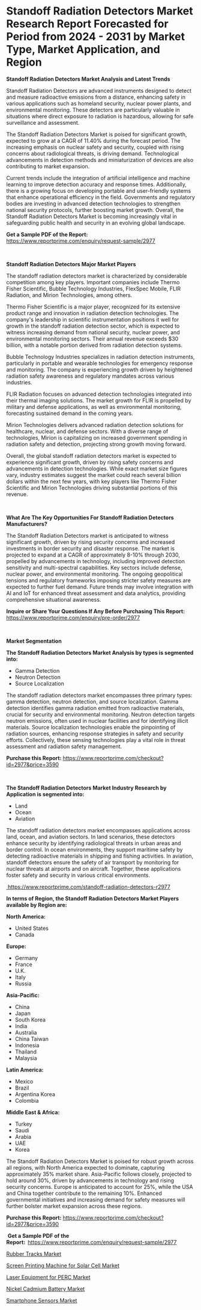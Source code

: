 <p><h1>Standoff Radiation Detectors Market Research Report Forecasted for Period from 2024 -  2031 by Market Type, Market Application, and Region</h1></p><p><strong>Standoff Radiation Detectors Market Analysis and Latest Trends</strong></p>
<p><p>Standoff Radiation Detectors are advanced instruments designed to detect and measure radioactive emissions from a distance, enhancing safety in various applications such as homeland security, nuclear power plants, and environmental monitoring. These detectors are particularly valuable in situations where direct exposure to radiation is hazardous, allowing for safe surveillance and assessment.</p><p>The Standoff Radiation Detectors Market is poised for significant growth, expected to grow at a CAGR of 11.40% during the forecast period. The increasing emphasis on nuclear safety and security, coupled with rising concerns about radiological threats, is driving demand. Technological advancements in detection methods and miniaturization of devices are also contributing to market expansion. </p><p>Current trends include the integration of artificial intelligence and machine learning to improve detection accuracy and response times. Additionally, there is a growing focus on developing portable and user-friendly systems that enhance operational efficiency in the field. Governments and regulatory bodies are investing in advanced detection technologies to strengthen national security protocols, further boosting market growth. Overall, the Standoff Radiation Detectors Market is becoming increasingly vital in safeguarding public health and security in an evolving global landscape.</p></p>
<p><strong>Get a Sample PDF of the Report:&nbsp;</strong> <a href="https://www.reportprime.com/enquiry/request-sample/2977">https://www.reportprime.com/enquiry/request-sample/2977</a></p>
<p>&nbsp;</p>
<p><strong>Standoff Radiation Detectors Major Market Players</strong></p>
<p><p>The standoff radiation detectors market is characterized by considerable competition among key players. Important companies include Thermo Fisher Scientific, Bubble Technology Industries, FlexSpec Mobile, FLIR Radiation, and Mirion Technologies, among others.</p><p>Thermo Fisher Scientific is a major player, recognized for its extensive product range and innovation in radiation detection technologies. The company's leadership in scientific instrumentation positions it well for growth in the standoff radiation detection sector, which is expected to witness increasing demand from national security, nuclear power, and environmental monitoring sectors. Their annual revenue exceeds $30 billion, with a notable portion derived from radiation detection systems.</p><p>Bubble Technology Industries specializes in radiation detection instruments, particularly in portable and wearable technologies for emergency response and monitoring. The company is experiencing growth driven by heightened radiation safety awareness and regulatory mandates across various industries. </p><p>FLIR Radiation focuses on advanced detection technologies integrated into their thermal imaging solutions. The market growth for FLIR is propelled by military and defense applications, as well as environmental monitoring, forecasting sustained demand in the coming years.</p><p>Mirion Technologies delivers advanced radiation detection solutions for healthcare, nuclear, and defense sectors. With a diverse range of technologies, Mirion is capitalizing on increased government spending in radiation safety and detection, projecting strong growth moving forward.</p><p>Overall, the global standoff radiation detectors market is expected to experience significant growth, driven by rising safety concerns and advancements in detection technologies. While exact market size figures vary, industry estimates suggest the market could reach several billion dollars within the next few years, with key players like Thermo Fisher Scientific and Mirion Technologies driving substantial portions of this revenue.</p></p>
<p>&nbsp;</p>
<p><strong>What Are The Key Opportunities For Standoff Radiation Detectors Manufacturers?</strong></p>
<p><p>The Standoff Radiation Detectors market is anticipated to witness significant growth, driven by rising security concerns and increased investments in border security and disaster response. The market is projected to expand at a CAGR of approximately 8-10% through 2030, propelled by advancements in technology, including improved detection sensitivity and multi-spectral capabilities. Key sectors include defense, nuclear power, and environmental monitoring. The ongoing geopolitical tensions and regulatory frameworks imposing stricter safety measures are expected to further fuel demand. Future trends may involve integration with AI and IoT for enhanced threat assessment and data analytics, providing comprehensive situational awareness.</p></p>
<p><strong>Inquire or Share Your Questions If Any Before Purchasing This Report:</strong> <a href="https://www.reportprime.com/enquiry/pre-order/2977">https://www.reportprime.com/enquiry/pre-order/2977</a></p>
<p>&nbsp;</p>
<p><strong>Market Segmentation</strong></p>
<p><strong>The Standoff Radiation Detectors Market Analysis by types is segmented into:</strong></p>
<p><ul><li>Gamma Detection</li><li>Neutron Detection</li><li>Source Localization</li></ul></p>
<p><p>The standoff radiation detectors market encompasses three primary types: gamma detection, neutron detection, and source localization. Gamma detection identifies gamma radiation emitted from radioactive materials, crucial for security and environmental monitoring. Neutron detection targets neutron emissions, often used in nuclear facilities and for identifying illicit materials. Source localization technologies enable the pinpointing of radiation sources, enhancing response strategies in safety and security efforts. Collectively, these sensing technologies play a vital role in threat assessment and radiation safety management.</p></p>
<p><strong>Purchase this Report:&nbsp;</strong><a href="https://www.reportprime.com/checkout?id=2977&price=3590">https://www.reportprime.com/checkout?id=2977&price=3590</a></p>
<p>&nbsp;</p>
<p><strong>The Standoff Radiation Detectors Market Industry Research by Application is segmented into:</strong></p>
<p><ul><li>Land</li><li>Ocean</li><li>Aviation</li></ul></p>
<p><p>The standoff radiation detectors market encompasses applications across land, ocean, and aviation sectors. In land scenarios, these detectors enhance security by identifying radiological threats in urban areas and border control. In ocean environments, they support maritime safety by detecting radioactive materials in shipping and fishing activities. In aviation, standoff detectors ensure the safety of air transport by monitoring for nuclear threats at airports and on aircraft. Together, these applications foster safety and security in various critical environments.</p></p>
<p><a href="https://www.reportprime.com/standoff-radiation-detectors-r2977">&nbsp;https://www.reportprime.com/standoff-radiation-detectors-r2977</a></p>
<p><strong>In terms of Region, the Standoff Radiation Detectors Market Players available by Region are:</strong></p>
<p>
    <p> <strong> North America: </strong>
        <ul>
            <li>United States</li>
            <li>Canada</li>
        </ul>
        </p> 
    <p> <strong> Europe: </strong>
        <ul>
            <li>Germany</li>
            <li>France</li>
            <li>U.K.</li>
            <li>Italy</li>
            <li>Russia</li>
        </ul>
        </p> 
    <p> <strong> Asia-Pacific: </strong>
        <ul>
            <li>China</li>
            <li>Japan</li>
            <li>South Korea</li>
            <li>India</li>
            <li>Australia</li>
            <li>China Taiwan</li>
            <li>Indonesia</li>
            <li>Thailand</li>
            <li>Malaysia</li>
        </ul>
        </p> 
    <p> <strong> Latin America: </strong>
        <ul>
            <li>Mexico</li>
            <li>Brazil</li>
            <li>Argentina Korea</li>
            <li>Colombia</li>
        </ul>
        </p> 
    <p> <strong> Middle East & Africa: </strong>
        <ul>
            <li>Turkey</li>
            <li>Saudi</li>
            <li>Arabia</li>
            <li>UAE</li>
            <li>Korea</li>
        </ul>
    </p>
    </p>
<p><p>The Standoff Radiation Detectors Market is poised for robust growth across all regions, with North America expected to dominate, capturing approximately 35% market share. Asia-Pacific follows closely, projected to hold around 30%, driven by advancements in technology and rising security concerns. Europe is anticipated to account for 25%, while the USA and China together contribute to the remaining 10%. Enhanced governmental initiatives and increasing demand for safety measures will further bolster market expansion across these regions.</p></p>
<p><strong>Purchase this Report: </strong><a href="https://www.reportprime.com/checkout?id=2977&price=3590">https://www.reportprime.com/checkout?id=2977&price=3590</a></p>
<p>&nbsp;<strong>Get a Sample PDF of the Report:&nbsp;&nbsp;</strong><a href="https://www.reportprime.com/enquiry/request-sample/2977">https://www.reportprime.com/enquiry/request-sample/2977</a></p>
<p><strong></strong></p>
<p><p><a href="https://www.linkedin.com/pulse/why-should-you-invest-rubber-tracks-market-trends-leading-products-i7p3c?trackingId=BN0aSrK8TemQMTXz218wVg%3D%3D">Rubber Tracks Market</a></p><p><a href="https://issuu.com/reportprime-2/docs/screen-printing-machine-for-solar-c_fceeab5a068c37">Screen Printing Machine for Solar Cell Market</a></p><p><a href="https://issuu.com/reportprime-2/docs/laser-equipment-for-perc-market-siz_36d5bc8410deac">Laser Equipment for PERC Market</a></p><p><a href="https://www.linkedin.com/pulse/what-growth-drivers-nickel-cadmium-battery-market-comprehensive-yr56c?trackingId=ZQjOS83cR9O9Md8IPXYiyw%3D%3D">Nickel Cadmium Battery Market</a></p><p><a href="https://www.linkedin.com/pulse/global-smartphone-sensors-market-product-type-application-z8iuf?trackingId=OlGamSwzT8uBlWx%2FcV%2BW2w%3D%3D">Smartphone Sensors Market</a></p></p>